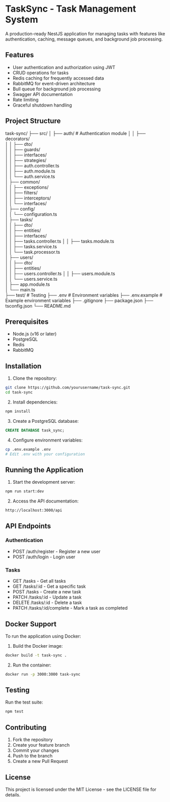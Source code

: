 # TaskSync - Task Management System

A production-ready NestJS application for managing tasks with features like authentication, caching, message queues, and background job processing.

## Features

- User authentication and authorization using JWT
- CRUD operations for tasks
- Redis caching for frequently accessed data
- RabbitMQ for event-driven architecture
- Bull queue for background job processing
- Swagger API documentation
- Rate limiting
- Graceful shutdown handling

## Project Structure

task-sync/
├── src/
│   ├── auth/           # Authentication module
│   │   ├── decorators/  
│   │   ├── dto/  
│   │   ├── guards/  
│   │   ├── interfaces/  
│   │   ├── strategies/  
│   │   ├── auth.controller.ts  
│   │   ├── auth.module.ts  
│   │   └── auth.service.ts  
│   ├── common/  
│   │   ├── exceptions/  
│   │   ├── filters/  
│   │   ├── interceptors/  
│   │   └── interfaces/  
│   ├── config/  
│   │   └── configuration.ts  
│   ├── tasks/  
│   │   ├── dto/  
│   │   ├── entities/  
│   │   ├── interfaces/  
│   │   ├── tasks.controller.ts
│   │   ├── tasks.module.ts  
│   │   ├── tasks.service.ts  
│   │   └── task.processor.ts  
│   ├── users/  
│   │   ├── dto/  
│   │   ├── entities/  
│   │   ├── users.controller.ts
│   │   ├── users.module.ts  
│   │   └── users.service.ts  
│   ├── app.module.ts  
│   └── main.ts  
├── test/              # Testing
├── .env              # Environment variables
├── .env.example      # Example environment variables
├── .gitignore
├── package.json
├── tsconfig.json
└── README.md

## Prerequisites
- Node.js (v16 or later)
- PostgreSQL
- Redis
- RabbitMQ

## Installation

1. Clone the repository:

```bash
git clone https://github.com/yourusername/task-sync.git
cd task-sync
```

2. Install dependencies:

```bash
npm install
```

3. Create a PostgreSQL database:

```sql
CREATE DATABASE task_sync;
```

4. Configure environment variables:

```bash
cp .env.example .env
# Edit .env with your configuration
```

## Running the Application

1. Start the development server:

```bash
npm run start:dev
```

2. Access the API documentation:

```
http://localhost:3000/api
```

## API Endpoints

### Authentication

- POST /auth/register - Register a new user
- POST /auth/login - Login user

### Tasks

- GET /tasks - Get all tasks
- GET /tasks/:id - Get a specific task
- POST /tasks - Create a new task
- PATCH /tasks/:id - Update a task
- DELETE /tasks/:id - Delete a task
- PATCH /tasks/:id/complete - Mark a task as completed

## Docker Support

To run the application using Docker:

1. Build the Docker image:

```bash
docker build -t task-sync .
```

2. Run the container:

```bash
docker run -p 3000:3000 task-sync
```

## Testing

Run the test suite:

```bash
npm test
```

## Contributing

1. Fork the repository
2. Create your feature branch
3. Commit your changes
4. Push to the branch
5. Create a new Pull Request

## License

This project is licensed under the MIT License - see the LICENSE file for details.
